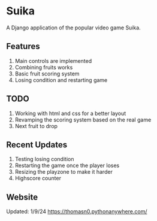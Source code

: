 # Suika

A Django application of the popular video game Suika.

## Features

1. Main controls are implemented
2. Combining fruits works
3. Basic fruit scoring system
4. Losing condition and restarting game

## TODO

1. Working with html and css for a better layout
2. Revamping the scoring system based on the real game
3. Next fruit to drop

## Recent Updates

1. Testing losing condition
2. Restarting the game once the player loses
3. Resizing the playzone to make it harder
4. Highscore counter

## Website

Updated: 1/9/24
https://thomasn0.pythonanywhere.com/


